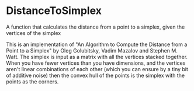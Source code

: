 # DistanceToSimplex
A function that calculates the distance from a point to a simplex, given the vertices of the simplex

This is an implementation of "An Algorithm to Compute the Distance from a Point to a Simplex" by Oleg Golubitsky, Vadim Mazalov and Stephen M. Watt.
The simplex is input as a matrix with all the vertices stacked together.
When you have fewer vertices than you have dimensions, and the vertices aren't linear combinations of each other (which you can ensure by a tiny bit of additive noise) then the convex hull of the points is the simplex with the points as the corners.
